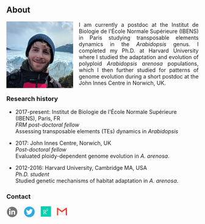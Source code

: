 ## About

<img align="left" src="/images/IMG_20191219_160240~2sq.jpg" style="margin-right: 15px;" width="175">

<p align="justify">
I am currently a postdoc at the Institut de Biologie de l'École Normale Supérieure (IBENS) in Paris studying transposable elements dynamics in the <em>Arabidopsis</em> genus. I completed my Ph.D. at Harvard University where I studied the adaptation and evolution of polyploid <em>Arabidopsis arenosa</em> populations, which I then further studied for patterns of genome evolution during a short postdoc at the John Innes Centre in Norwich, UK. 
</p>



### Research history

- 2017-present: Institut de Biologie de l'École Normale Supérieure (IBENS), Paris, FR  
_FRM post-doctoral fellow_  
Assessing transposable elements (TEs) dynamics in _Arabidopsis_

- 2017: John Innes Centre, Norwich, UK  
_Post-doctoral fellow_  
Evaluated ploidy-dependent genome evolution in _A. arenosa_. 

- 2012-2016: Harvard University, Cambridge MA, USA  
_Ph.D. student_  
Studied genetic mechanisms of habitat adaptation in _A. arenosa_. 

### Contact

[<img align="left" src="/images/linkedinlogo2.png" style="margin-right: 15px;" width="30">](https://www.linkedin.com/in/pierre-baduel-2b5280105/)
[<img align="left" src="/images/twitterlogo.jpg" style="margin-right: 15px;" width="30">](https://twitter.com/pierrebaduel)
[<img align="left" src="/images/rglogo.jpg" style="margin-right: 15px" width="27">](https://www.researchgate.net/profile/Pierre_Baduel)
[<img align="left" src="/images/gmaillogo.jpg" style="margin-right: 15px;" width="27">](mailto:pbaduel@biologie.ens.fr)<br/>
<br/>

